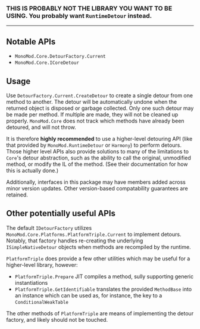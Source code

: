 ### **THIS IS PROBABLY NOT THE LIBRARY YOU WANT TO BE USING.** You probably want `RuntimeDetour` instead.

---

## Notable APIs

- `MonoMod.Core.DetourFactory.Current`
- `MonoMod.Core.ICoreDetour`

## Usage

Use `DetourFactory.Current.CreateDetour` to create a single detour from one method to another. The detour will be
automatically undone when the returned object is disposed or garbage collected. Only one such detour may be made per
method. If multiple are made, they will not be cleaned up properly. `MonoMod.Core` does not track which methods have
already been detoured, and will not throw.

It is therefore **highly recommended** to use a higher-level detouring API (like that provided by
`MonoMod.RuntimeDetour` or `Harmony`) to perform detours. Those higher level APIs also provide solutions to many of
the limitations to `Core`'s detour abstraction, such as the ability to call the original, unmodified method, or
modify the IL of the method. (See their documentation for how this is actually done.)

Additionally, interfaces in this package may have members added across minor version updates. Other version-based
compatability guarantees are retained.

## Other potentially useful APIs

The default `IDetourFactory` utilizes `MonoMod.Core.Platforms.PlatformTriple.Current` to implement detours. Notably,
that factory handles re-creating the underlying `ISimpleNativeDetour` objects when methods are recompiled by the
runtime.

`PlatformTriple` does provide a few other utilities which may be useful for a higher-level library, however:

- `PlatformTriple.Prepare` JIT compiles a method, sully supporting generic instantiations
- `PlatformTriple.GetIdentifiable` translates the provided `MethodBase` into an instance which can be used as, for
  instance, the key to a `ConditionalWeakTable`

The other methods of `PlatformTriple` are means of implementing the detour factory, and likely should not be touched.